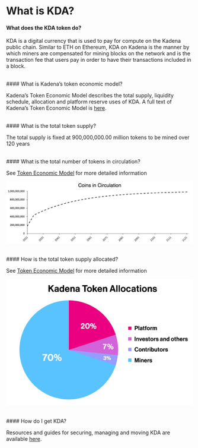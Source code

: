 # What is KDA?

#### What does the KDA token do?

KDA is a digital currency that is used to pay for compute on the Kadena public chain. Similar to ETH on Ethereum, KDA on Kadena is the manner by which miners are compensated for mining blocks on the network and is the transaction fee that users pay in order to have their transactions included in a block.

<br />
#### What is Kadena’s token economic model?

Kadena’s Token Economic Model describes the total supply, liquidity schedule, allocation and platform reserve uses of KDA. A full text of Kadena’s Token Economic Model is <a href="https://medium.com/kadena-io/the-kadena-token-economic-model-8090d7545eef" target="_blank">here</a>.

<br />
#### What is the total token supply?

The total supply is fixed at 900,000,000.00 million tokens to be mined over 120 years

<br />
#### What is the total number of tokens in circulation?

See <a href="https://medium.com/kadena-io/update-to-the-kadena-token-economic-model-21e1ec18f099" target="_blank">Token Economic Model</a> for more detailed information

![coins-in-circulation](assets/coins-in-circulation.png)

<br />
#### How is the total token supply allocated?

See <a href="https://medium.com/kadena-io/update-to-the-kadena-token-economic-model-21e1ec18f099" target="_blank">Token Economic Model</a> for more detailed information

![token-allocation](assets/token-allocation.png)

<br />
#### How do I get KDA?

Resources and guides for securing, managing and moving KDA are available <a href="https://www.kadena.io/getkda" target="_blank">here</a>.
